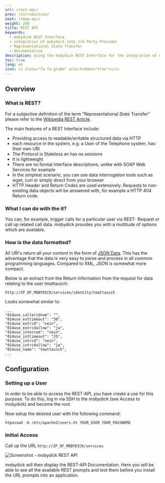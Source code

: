 ```yaml
---
url: /rest-api/
prev: /introduction/
next: /xmpp-api/
weight: 200
title: REST API
keywords:
  - mobydick REST Interface
  - integration of mobydick into 3rd Party Provider
  - Representational State Transfer
  - documentation
description: Using the mobydick REST Interface for the integration of mobydick into 3rd Party Provider hardware and software
toc: true
lang: en
icon: <i class="fa fa-globe" aria-hidden="true"></i>
---
```


## Overview

### What is REST?
For a subjective definition of the term "Representational State Transfer" please refer to the [Wikipedia REST Article](https://en.wikipedia.org/wiki/Representational_state_transfer "Representational State Transfer").

The main features of a REST Interface include:

* Providing access to readable/writable structured data via HTTP
* each resource in the system, e.g. a User of the Telephone system, has their own URI
* The Protocol is Stateless an has no sessions
* It is lightweight
* There are no formal Interface descriptions, unlike with SOAP Web Services for example
* In the simplest scenario, you can use data interrogation tools such as wget, curl or simply direct from your browser
* HTTP Header and Return Codes are used extensively. Requests to non-existing data objects will be answered with, for example a HTTP 404 Return code.

### What I can do with the it?
You can, for example, trigger calls for a particular user via REST- Request or call up related call data. mobydick provides you with a multitude of options which are available.

### How is the data formatted?
All URI's return all your content in the form of [JSON Data](https://en.wikipedia.org/wiki/JSON " JavaScript Object Notation"). This has the advantage that the data is very easy to parse and process in all common programming languages. Compared to XML, JSON is somewhat more compact.

Below is an extract from the Return Information from the request for data relating to the user tmattausch:

    http://IP_OF_MOBYDICK/services/identity/tmattausch

Looks somewhat similar to:

    ...
    "014use_calleridnum": "",
    "014use_exttimeout": "30",
    "014use_extrcd": "nein",
    "014use_extrcdallow": "ja",
    "014use_intercom": "nein",
    "014use_inttimeout": "25",
    "014use_intrcd": "nein",
    "014use_intrcdallow": "ja",
    "014use_name": "tmattausch",
    ...

## Configuration

### Setting up a User
In order to be able to access the REST-API, you have create a use for this purpose.  To do this, log in via SSH to the mobydick (see Access to mobydick) and become the root.

Now setup the desired user with the following command:

    htpasswd -b /etc/apache2/users.ht YOUR_USER YOUR_PASSWORD

### Initial Access

Call up the URL `http://IP_OF_MOBYDICK/services`  

![Screenshot - mobydick REST API](../../images/rest_api_doc.png "mobydick REST API")

mobydick will then display the REST-API Documentation. Here you will be able to see all the available REST prompts and test them before you install the URL prompts into an application.
